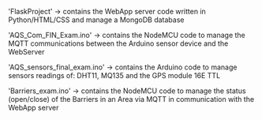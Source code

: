 'FlaskProject' -> contains the WebApp server code written in Python/HTML/CSS and manage a MongoDB database

'AQS_Com_FIN_Exam.ino' -> contains the NodeMCU code to manage the MQTT communications between the Arduino sensor device and the WebServer

'AQS_sensors_final_exam.ino' -> contains the Arduino code to manage sensors readings of: DHT11, MQ135 and the GPS module 16E TTL

'Barriers_exam.ino' -> contains the NodeMCU code to manage the status (open/close) of the Barriers in an Area via MQTT in communication with the WebApp server
